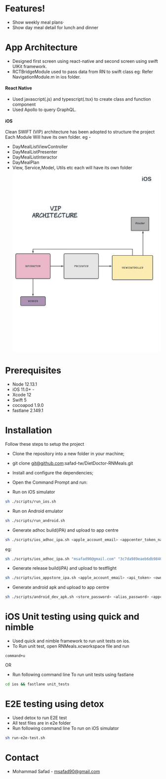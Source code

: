 # Features!
  - Show weekly meal plans· 
  - Show day meal detail for lunch and dinner
 
# App Architecture

 - Designed first screen using react-native and second screen using swift UIKit framework.
 - RCTBridgeModule used to pass data from RN to swift class eg: Refer NavigationModule.m in ios folder.

#### React Native
 - Used javascript(.js) and typescript(.tsx) to create class and function       component
 - Used Apollo to query GraphQL.
 
#### iOS
Clean SWIFT (VIP) architecture has been adopted to structure the project
Each Module Will have its own folder. eg - 
 - DayMealListViewController 
 - DayMealListPresenter 
 - DayMealListInteractor 
 - DayMealPlan 
 - View, Service,Model, Utils etc each will have its own folder 
 ![alt tag](https://github.com/safad-tw/DietDoctor-RNMeals/blob/main/iOS-VIP-Architecture%20diagram.png)
 
# Prerequisites

- Node 12.13.1
- iOS 11.0+  -
- Xcode 12
- Swift 5 
- cocoapod 1.9.0
- fastlane 2.149.1

# Installation
Follow these steps to setup the project 
- Clone the repository into a new folder in your machine; 
- git clone git@github.com:safad-tw/DietDoctor-RNMeals.git
- Install and configure the dependencies; 
- Open the Command Prompt and run: 

- Run on iOS simulator
```sh
sh ./scripts/run_ios.sh
 ```
 - Run on Android emulator
```sh
sh ./scripts/run_android.sh
 ```
 - Generate adhoc build(iPA) and upload to app centre
```sh
sh ./scripts/ios_adhoc_ipa.sh <apple_account_email> <appcenter_token_name> <appcenter_team_name> <appcenter_app_name>
 ```
 eg: 
 ```sh
 sh ./scripts/ios_adhoc_ipa.sh "msafad90@gmail.com" "3c7da989eaeb6db984081f0753a11667f0d383d7" "Diet-doctor" "Diet-doctor-Dev"
  ```
  - Generate release build(iPA) and upload to testflight
```sh
sh ./scripts/ios_appstore_ipa.sh <apple_account_email> <api_token> <owner_name> <app_name>
 ```
 
 - Generate android apk and upload to app centre
```sh
sh ./scripts/android_dev_apk.sh <store_password> <alias_password> <appcenter_api_token> <appcenter_team_name> <appcenter_app_name>
 ```
 
 # iOS Unit testing using quick and nimble
  - Used quick and nimble framework to run unit tests on ios.
  - To Run unit test, open RNMeals.xcworkspace file and run 
  ```
 command+u
 ```
  OR
  - Run following command line To run unit tests using fastlane
 ```sh
 cd ios && fastlane unit_tests
  ```
 
 # E2E testing using detox
 - Used detox to run E2E test
 - All test files are in e2e folder
 - Run following command line To run on iOS simulator
```sh
sh run-e2e-test.sh
 ```

# Contact
 - Mohammad Safad - msafad90@gmail.com




